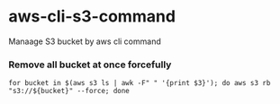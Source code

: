 # aws-cli-s3-command
Manaage S3 bucket by aws cli command 

### Remove all bucket at once  forcefully
```git
for bucket in $(aws s3 ls | awk -F" " '{print $3}'); do aws s3 rb "s3://${bucket}" --force; done
```
